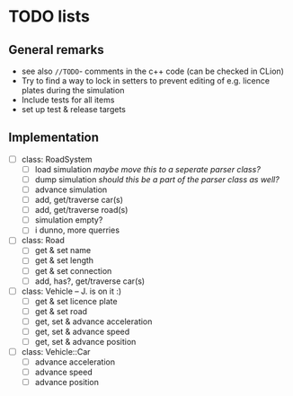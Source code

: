 # TODO lists

## General remarks
- see also `//TODO`- comments in the c++ code (can be checked in CLion)
- Try to find a way to lock in setters to prevent editing of e.g. licence plates during the simulation
- Include tests for all items
- set up test & release targets

## Implementation
- [ ] class: RoadSystem
	- [ ] load simulation
	*maybe move this to a seperate parser class?*
	- [ ] dump simulation
	*should this be a part of the parser class as well?*
	- [ ] advance simulation
	- [ ] add, get/traverse car(s)
	- [ ] add, get/traverse road(s)
	- [ ] simulation empty?
	- [ ] i dunno, more querries

- [ ] class: Road
	- [ ] get & set name
	- [ ] get & set length
	- [ ] get & set connection
	- [ ] add, has?, get/traverse car(s)

- [ ] class: Vehicle – J. is on it :)
	- [ ] get & set licence plate
	- [ ] get & set road
	- [ ] get, set & advance acceleration
	- [ ] get, set & advance speed 
	- [ ] get, set & advance position

- [ ] class: Vehicle::Car
	- [ ] advance acceleration
	- [ ] advance speed
	- [ ] advance position
